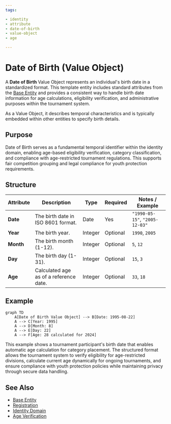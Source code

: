 ```yaml
---
tags:

- identity
- attribute
- date-of-birth
- value-object
- age

---
```


# Date of Birth (Value Object)

A **Date of Birth** Value Object represents an individual's birth date in a standardized format.
This template entity includes standard attributes from the [Base Entity](../../foundation/base_entity.md)
and provides a consistent way to handle birth date information for age calculations, eligibility verification,
and administrative purposes within the tournament system.

As a Value Object, it describes temporal characteristics and is typically embedded within other entities
to specify birth details.

## Purpose

Date of Birth serves as a fundamental temporal identifier within the identity domain, enabling age-based
eligibility verification, category classification, and compliance with age-restricted tournament regulations.
This supports fair competition grouping and legal compliance for youth protection requirements.

## Structure

| Attribute | Description                            | Type    | Required | Notes / Example                |
| --------- | -------------------------------------- | ------- | -------- | ------------------------------ |
| **Date**  | The birth date in ISO 8601 format.     | Date    | Yes      | `"1990-05-15"`, `"2005-12-03"` |
| **Year**  | The birth year.                        | Integer | Optional | `1990`, `2005`                 |
| **Month** | The birth month (1-12).                | Integer | Optional | `5`, `12`                      |
| **Day**   | The birth day (1-31).                  | Integer | Optional | `15`, `3`                      |
| **Age**   | Calculated age as of a reference date. | Integer | Optional | `33`, `18`                     |

## Example

```mermaid
graph TD
    A[Date of Birth Value Object] --> B[Date: 1995-08-22]
    A --> C[Year: 1995]
    A --> D[Month: 8]
    A --> E[Day: 22]
    A --> F[Age: 28 calculated for 2024]
```

This example shows a tournament participant's birth date that enables automatic age calculation for category
placement. The structured format allows the tournament system to verify eligibility for age-restricted divisions,
calculate current age dynamically for ongoing tournaments, and ensure compliance with youth protection policies
while maintaining privacy through secure data handling.

## See Also

- [Base Entity](../../foundation/base_entity.md)
- [Registration](../../registration/registration.md)
- [Identity Domain](../README.md)
- [Age Verification](../age_verification.md)
